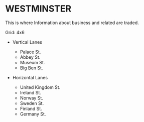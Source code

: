 # WESTMINSTER

This is where Information about business and related are traded.

Grid: 4x6

* Vertical Lanes
    - Palace St.
    - Abbey St.
    - Museum St.
    - Big Ben St.

* Horizontal Lanes
    - United Kingdom St.
    - Ireland St.
    - Norway St.
    - Sweden St.
    - Finland St.
    - Germany St.
